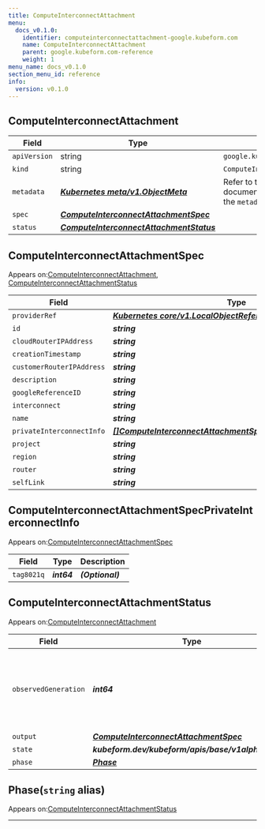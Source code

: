 ```yaml
---
title: ComputeInterconnectAttachment
menu:
  docs_v0.1.0:
    identifier: computeinterconnectattachment-google.kubeform.com
    name: ComputeInterconnectAttachment
    parent: google.kubeform.com-reference
    weight: 1
menu_name: docs_v0.1.0
section_menu_id: reference
info:
  version: v0.1.0
---
```


## ComputeInterconnectAttachment
| Field | Type | Description |
| ------ | ----- | ----------- |
| `apiVersion` | string | `google.kubeform.com/v1alpha1` |
|    `kind` | string | `ComputeInterconnectAttachment` |
| `metadata` | ***[Kubernetes meta/v1.ObjectMeta](https://kubernetes.io/docs/reference/generated/kubernetes-api/v1.13/#objectmeta-v1-meta)***|Refer to the Kubernetes API documentation for the fields of the `metadata` field.|
| `spec` | ***[ComputeInterconnectAttachmentSpec](#computeinterconnectattachmentspec)***||
| `status` | ***[ComputeInterconnectAttachmentStatus](#computeinterconnectattachmentstatus)***||
## ComputeInterconnectAttachmentSpec

Appears on:[ComputeInterconnectAttachment](#computeinterconnectattachment), [ComputeInterconnectAttachmentStatus](#computeinterconnectattachmentstatus)

| Field | Type | Description |
| ------ | ----- | ----------- |
| `providerRef` | ***[Kubernetes core/v1.LocalObjectReference](https://kubernetes.io/docs/reference/generated/kubernetes-api/v1.13/#localobjectreference-v1-core)***||
| `id` | ***string***||
| `cloudRouterIPAddress` | ***string***| ***(Optional)*** |
| `creationTimestamp` | ***string***| ***(Optional)*** |
| `customerRouterIPAddress` | ***string***| ***(Optional)*** |
| `description` | ***string***| ***(Optional)*** |
| `googleReferenceID` | ***string***| ***(Optional)*** |
| `interconnect` | ***string***||
| `name` | ***string***||
| `privateInterconnectInfo` | ***[[]ComputeInterconnectAttachmentSpecPrivateInterconnectInfo](#computeinterconnectattachmentspecprivateinterconnectinfo)***| ***(Optional)*** |
| `project` | ***string***| ***(Optional)*** |
| `region` | ***string***| ***(Optional)*** |
| `router` | ***string***||
| `selfLink` | ***string***| ***(Optional)*** |
## ComputeInterconnectAttachmentSpecPrivateInterconnectInfo

Appears on:[ComputeInterconnectAttachmentSpec](#computeinterconnectattachmentspec)

| Field | Type | Description |
| ------ | ----- | ----------- |
| `tag8021q` | ***int64***| ***(Optional)*** |
## ComputeInterconnectAttachmentStatus

Appears on:[ComputeInterconnectAttachment](#computeinterconnectattachment)

| Field | Type | Description |
| ------ | ----- | ----------- |
| `observedGeneration` | ***int64***| ***(Optional)*** Resource generation, which is updated on mutation by the API Server.|
| `output` | ***[ComputeInterconnectAttachmentSpec](#computeinterconnectattachmentspec)***| ***(Optional)*** |
| `state` | ***kubeform.dev/kubeform/apis/base/v1alpha1.State***| ***(Optional)*** |
| `phase` | ***[Phase](#phase)***| ***(Optional)*** |
## Phase(`string` alias)

Appears on:[ComputeInterconnectAttachmentStatus](#computeinterconnectattachmentstatus)

---
